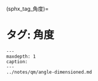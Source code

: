 (sphx_tag_角度)=
# タグ: 角度

```{toctree}
---
maxdepth: 1
caption: 
---
../notes/qm/angle-dimensioned.md
```
